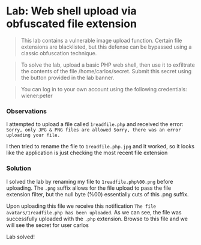# Lab: Web shell upload via obfuscated file extension

>This lab contains a vulnerable image upload function. Certain file extensions are blacklisted, but this defense can be bypassed using a classic obfuscation technique.

>To solve the lab, upload a basic PHP web shell, then use it to exfiltrate the contents of the file /home/carlos/secret. Submit this secret using the button provided in the lab banner.

>You can log in to your own account using the following credentials: wiener:peter

### Observations
I attempted to upload a file called `1readfile.php` and received the error: `Sorry, only JPG & PNG files are allowed Sorry, there was an error uploading your file.`

I then tried to rename the file to `1readfile.php.jpg` and it worked, so it looks like the application is just checking the most recent file extension

### Solution
I solved the lab by renaming my file to `1readfile.php%00.png` before uploading. The `.png` suffix allows for the file upload to pass the file extension filter, but the null byte (%00) essentially cuts of this .png suffix.

Upon uploading this file we receive this notification `The file avatars/1readfile.php has been uploaded`. As we can see, the file was successfully uploaded with the `.php` extension. Browse to this file and we will see the secret for user carlos

Lab solved!